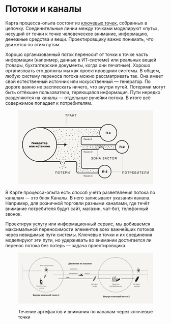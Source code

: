 # Потоки и каналы

Карта процесса-опыта состоит из [ключевых точек](klyuchevye-tochki.md), собранных в цепочку. Соединительные линии между точками моделируют «путь», несущий от точки к точке человеческое внимание, информацию, денежные средства и вещи. Проектировщику важно понимать, что движется по этим путям.&#x20;

Хорошо организованный поток переносит от точки к точке часть информации (например, данные в ИТ-системе) или реальных вещей (товары, бухгалтерские документы, когда они печатные). Хорошо организовать его должны мы как проектировщики системы. В общем, любую систему переноса потока можно рассматривать так. Она имеет свой естественный источник или искусственный — генератор. По дороге важно не расплескать ничего, что внутри путей. Потерями могут быть оттёкшие пользователи, теряющаяся информация. Пути нередко разделяются на каналы — отдельные ручейки потока. В итоге всё содержимое попадает к потребителям. &#x20;

<figure><img src="../../.gitbook/assets/i-24.svg" alt=""><figcaption></figcaption></figure>

В Карте процесса-опыта есть способ учёта разветвления потока по каналам — это блок Каналы. В него записывают указания канала. Например, для розничной торговли разными каналами, где течёт внимание потребителя будут сайт, магазин, чат-бот, телефонный звонок.

Проектируя услугу или информационный сервис, мы добиваемся максимальной переносимости элементов всех важнейших потоков через невидимые пути системы. Ключевые точки и их соединения моделируют эти пути, но удерживать во внимании достигается ли перенос потока без потерь — задача проектировщика.

<figure><img src="../../.gitbook/assets/image (4).png" alt=""><figcaption><p>Течение артефактов и внимания по каналам через ключевые точки</p></figcaption></figure>
